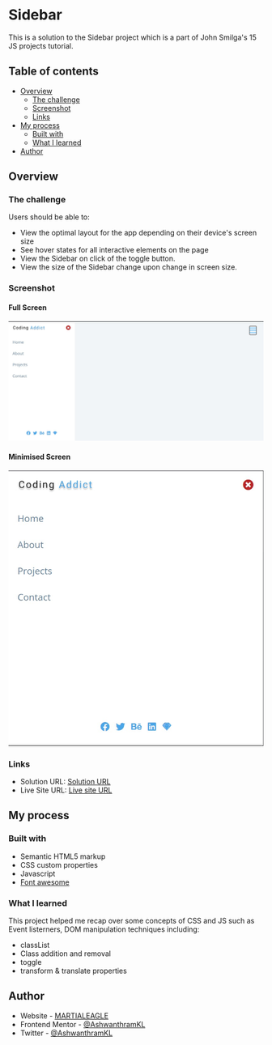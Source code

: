 # Sidebar

This is a solution to the Sidebar project which is a part of John Smilga's 15 JS projects tutorial.

## Table of contents

- [Overview](#overview)
  - [The challenge](#the-challenge)
  - [Screenshot](#screenshot)
  - [Links](#links)
- [My process](#my-process)
  - [Built with](#built-with)
  - [What I learned](#what-i-learned)
- [Author](#author)

## Overview

### The challenge

Users should be able to:

- View the optimal layout for the app depending on their device's screen size
- See hover states for all interactive elements on the page
- View the Sidebar on click of the toggle button.
- View the size of the Sidebar change upon change in screen size.

### Screenshot

#### Full Screen
![Full screen](./images/website_preview.jpg)
#### Minimised Screen
![Minimised screen](./images/Website_preview_2.jpg)

### Links

- Solution URL: [Solution URL](https://github.com/AshwanthramKL/Sidebar)
- Live Site URL: [Live site URL](https://ashwanthramkl.github.io/Sidebar/)

## My process

### Built with

- Semantic HTML5 markup
- CSS custom properties
- Javascript  
- [Font awesome](https://fontawesome.com/)


### What I learned

This project helped me recap over some concepts of CSS and JS such as  Event listerners, DOM manipulation techniques including:
- classList
- Class addition and removal
- toggle
- transform & translate properties



## Author

- Website - [MARTIALEAGLE](https://github.com/AshwanthramKL)
- Frontend Mentor - [@AshwanthramKL](https://www.frontendmentor.io/profile/AshwanthramKL)
- Twitter - [@AshwanthramKL](https://www.twitter.com/AshwanthramKL)
